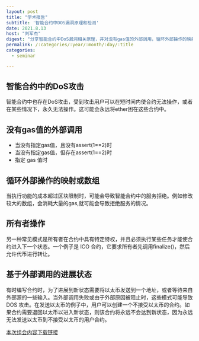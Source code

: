 ```yaml
---
layout: post
title: "学术报告"
subtitle: '智能合约中DOS漏洞原理和检测'
date: 2021.8.13
host: "刘军杰"
digest: "分享智能合约中DoS漏洞相关原理，并对没有gas值的外部调用，循环外部操作的映射或数组，所有者操作，基于外部调用的进展状态进行分析与解释。"
permalink: /:categories/:year/:month/:day/:title
categories:
  - seminar

---
```


## 智能合约中的DoS攻击
智能合约中也存在DoS攻击，受到攻击用户可以在短时间内使合约无法操作，或者在某些情况下，永久无法操作。这可能会永远将ether困在这些合约中。

## 没有gas值的外部调用
+ 当没有指定gas值，且没有assert(1==2)时
+ 当没有指定gas值，但存在assert(1==2)时
+ 指定 gas 值时

## 循环外部操作的映射或数组
当执行功能的成本超过区块限制时，可能会导致智能合约中的服务拒绝。例如修改较大的数组，会消耗大量的gas,就可能会导致拒绝服务的情况。

## 所有者操作
另一种常见模式是所有者在合约中具有特定特权，并且必须执行某些任务才能使合约进入下一个状态。一个例子是 ICO 合约，它要求所有者先调用finalize()，然后允许代币进行转让。

## 基于外部调用的进展状态
有时编写合约时，为了进展到新状态需要将以太币发送到一个地址，或者等待来自外部源的一些输入。当外部调用失败或由于外部原因被阻止时，这些模式可能导致 DOS 攻击。在发送以太币的例子中，用户可以创建一个不接受以太币的合约。如果合约需要退回以太币以进入新状态，则该合约将永远不会达到新状态，因为永远无法发送以太币到不接受以太币的用户合约。




[本次组会内容下载链接](https://github.com/xxycfhb/pku_exploit_files/blob/main/seminar/20210813_%E6%99%BA%E8%83%BD%E5%90%88%E7%BA%A6DOS%E6%BC%8F%E6%B4%9E.pptx)